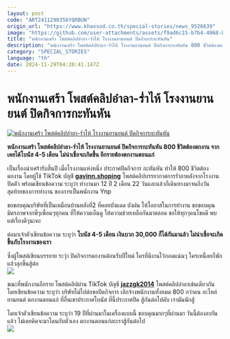 ```yaml
---
layout: post
code: "ART2411290356YQRBUN"
origin_url: "https://www.khaosod.co.th/special-stories/news_9526639"
image: "https://github.com/user-attachments/assets/f9ad6c15-b7b4-4068-bee8-498437ac9cf0"
title: "พนักงานเศร้า โพสต์คลิปอำลา-ร่ำไห้ โรงงานยานยนต์ ปิดกิจการกะทันหัน"
description: "พนักงานเศร้า โพสต์คลิปอำลา-ร่ำไห้ โรงงานยานยนต์ ปิดกิจการกะทันหัน 800 ชีวิตต้องตกงาน จากเคยได้โบนัส 4-5 เดือน ไม่น่าเชื่อจะเกิดขึ้น อีกรายต้องตกงานตอนแก่ "
category: "SPECIAL_STORIES"
language: "th"
date: 2024-11-29T04:20:41.147Z
---
```


# พนักงานเศร้า โพสต์คลิปอำลา-ร่ำไห้ โรงงานยานยนต์ ปิดกิจการกะทันหัน

[![พนักงานเศร้า โพสต์คลิปอำลา-ร่ำไห้ โรงงานยานยนต์ ปิดกิจการกะทันหัน](https://www.khaosod.co.th/wpapp/uploads/2024/11/close-factory.jpg "พนักงานเศร้า โพสต์คลิปอำลา-ร่ำไห้ โรงงานยานยนต์ ปิดกิจการกะทันหัน")](https://www.khaosod.co.th/wpapp/uploads/2024/11/close-factory.jpg)

**พนักงานเศร้า โพสต์คลิปอำลา-ร่ำไห้ โรงงานยานยนต์ ปิดกิจการกะทันหัน 800 ชีวิตต้องตกงาน จากเคยได้โบนัส 4-5 เดือน ไม่น่าเชื่อจะเกิดขึ้น อีกรายต้องตกงานตอนแก่**

เป็นเรื่องน่าเศร้ารับสิ้นปี เมื่อโรงงานแห่งหนึ่ง ประกาศปิดกิจการ กะทันหัน ทำให้ 800 ชีวิตต้องตกงาน โดยผู้ใช้ TikTok บัญชี [**gavinn.shoping**](https://www.tiktok.com/@gavinn.shoping/video/7441971179256106247?lang=th-TH) โพสต์คลิปบรรยากาศการร่ำลาหลังจากโรงงานปิดตัว พร้อมเขียนข้อความ ระบุว่า ทำงานมา 12 ปี 2 เดือน 22 วันและแล้วก็เดินทางมาจนถึงวันสุดท้ายของการทำงาน ของการเป็นพนักงาน Ynp

ขอขอบคุณ​บริษัท​ที่เป็นเหมือนบ้านหลังที่2 ที่คอยบังแดด บังฝน ให้โอกาสในการทำงาน ขอขอบคุณมิตรภาพ​จากพี่ๆเพื่อนๆทุกคน ที่ให้ความเอ็นดู ให้ความช่วยเหลือกันมาตลอด ขอให้ทุกๆคนโชคดี พบแต่เรื่องดีๆนะคะ

ต่อมาเจ้าตัวเขียนข้อความ ระบุว่า **โบนัส 4-5 เดือน เงินบวก 30,000 ก็ได้กันมาแล้ว ไม่น่าเชื่อจะเกิดขึ้นกับโรงงานของเรา**

ซึ่งผู้โพสต์เขียนบรรยาย ระวุ่า ปิดกิจการตกงานต้อนรับปีใหม่ ใครที่มีงานไว้กอดแน่นๆ ใครเหนื่อยก็พัก แล้วลุกขึ้นสู้ต่อ  
[![](https://www.khaosod.co.th/wpapp/uploads/2024/11/close-factory2-696x392.jpg)](https://www.khaosod.co.th/wpapp/uploads/2024/11/close-factory2.jpg)

ขณะที่พนักงานอีกราย โพสต์คลิปผ่าน TikTok บัญชี **[jazzgk2014](https://www.tiktok.com/@jazzgk2014/video/7441800458970205448?lang=th-TH)** โพสต์คลิปอำลาเช่นเดียวกัน โดยเขียนข้อความ ระบุว่า บริษัทไม่ไปต่อขอปิดกิจการ เลิกจ้างพนักงานทั้งหมด 800 กว่าคน อะไหล่ยานยนต์ ตกงานตอนแก่ ที่อื่นเขาประกาศโบนัส ที่นี้ประกาศปิด สู้กันต่อไปคับ เรามันนักสู้

โดยเจ้าตัวเขียนข้อความ ระบุว่า 19 ปีที่ผ่านมาในเครื่องแบบนี้ ขอบคุณมากๆที่ผ่านมา วันนี้ต้องลากันแล้ว ไม่เคยคิดจะมาโดนกับตัวเอง ตกงานตอนแก่ละเราสู้กันต่อไป  
[![](https://www.khaosod.co.th/wpapp/uploads/2024/11/close-factory3-696x392.jpg)](https://www.khaosod.co.th/wpapp/uploads/2024/11/close-factory3.jpg)
